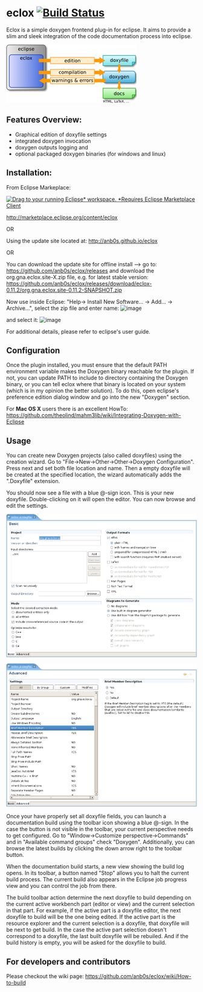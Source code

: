 # eclox  [![Build Status](https://travis-ci.org/anb0s/eclox.svg)](https://travis-ci.org/anb0s/eclox)

Eclox is a simple doxygen frontend plug-in for eclipse. It aims to provide a slim and sleek integration of the code documentation process into eclipse.

![eclox_arch](https://raw.githubusercontent.com/anb0s/eclox/master/eclox.site/images/eclox.png "Eclox Architecture")

Features Overview:
------------------
- Graphical edition of doxyfile settings
- integrated doxygen invocation
- doxygen outputs logging and
- optional packaged doxygen binaries (for windows and linux)

Installation:
-------------
From Eclipse Markeplace:

<a href="http://marketplace.eclipse.org/marketplace-client-intro?mpc_install=1536329" class="drag" title="Drag to your running Eclipse* workspace. *Requires Eclipse Marketplace Client"><img class="img-responsive" src="https://marketplace.eclipse.org/sites/all/themes/solstice/public/images/marketplace/btn-install.png" alt="Drag to your running Eclipse* workspace. *Requires Eclipse Marketplace Client" /></a>

http://marketplace.eclipse.org/content/eclox

OR

Using the update site located at:
http://anb0s.github.io/eclox

OR

You can download the update site for offline install --> go to: https://github.com/anb0s/eclox/releases
and download the org.gna.eclox.site-X.zip file, e.g. for latest stable version: https://github.com/anb0s/eclox/releases/download/eclox-0.11.2/org.gna.eclox.site-0.11.2-SNAPSHOT.zip

Now use inside Eclipse: "Help-> Install New Software... -> Add... -> Archive...", select the zip file and enter name:
![image](https://user-images.githubusercontent.com/95811/28266004-008a8bfc-6af3-11e7-9569-095445024e0a.png)

and select it:
![image](https://user-images.githubusercontent.com/95811/28266031-2517479e-6af3-11e7-945e-75d85a448630.png)


For additional details, please refer to eclipse's user guide.

Configuration
-------------

Once the plugin installed, you must ensure that the default PATH environment variable makes the Doxygen binary reachable for the plugin. If not, you can update PATH to include to directory containing the Doxygen binary, or you can tell eclox where that binary is located on your system (which is in my opinion the better solution). To do this, open eclipse's preference edition dialog window and go into the new "Doxygen" section.

For **Mac OS X** users there is an excellent HowTo: https://github.com/theolind/mahm3lib/wiki/Integrating-Doxygen-with-Eclipse

Usage
-----

You can create new Doxygen projects (also called doxyfiles) using the creation wizard. Go to "File->New->Other->Other->Doxygen Configuration". Press next and set both file location and name. Then a empty doxyfile will be created at the specified location, the wizard automatically adds the ".Doxyfile" extension.

You should now see a file with a blue @-sign icon. This is your new doxyfile. Double-clicking on it will open the editor. You can now browse and edit the settings.

![eclox_editor_basic](https://raw.githubusercontent.com/anb0s/eclox/master/eclox.site/images/editor-basic.png "Eclox basic editor")

![eclox_editor_advanced](https://raw.githubusercontent.com/anb0s/eclox/master/eclox.site/images/editor-advanced.png "Eclox advanced editor")

Once your have properly set all doxyfile fields, you can launch a documentation build using the toolbar icon showing a blue @-sign. In the case the button is not visible in the toolbar, your current perspective needs to get configured. Go to "Window->Customize perspective->Commands" and in "Available command groups" check "Doxygen". Additionally, you can browse the latest builds by clicking the down arrow right to the toolbar button.

When the documentation build starts, a new view showing the build log opens. In its toolbar, a button named "Stop" allows you to halt the current build process. The current build also appears in the Eclipse job progress view and you can control the job from there.

The build toolbar action determine the next doxyfile to build depending on the current active workbench part (editor or view) and the current selection in that part. For example, if the active part is a doxyfile editor, the next doxyfile to build will be the one being edited. If the active part is the resource explorer and the current selection is a doxyfile, that doxyfile will be next to get build. In the case the active part selection doesn't correspond to a doxyfile, the last built doxyfile will be rebuiled. And if the build history is empty, you will be asked for the doxyfile to build.

For developers and contributors
-------------------------------
Please checkout the wiki page:
https://github.com/anb0s/eclox/wiki/How-to-build
